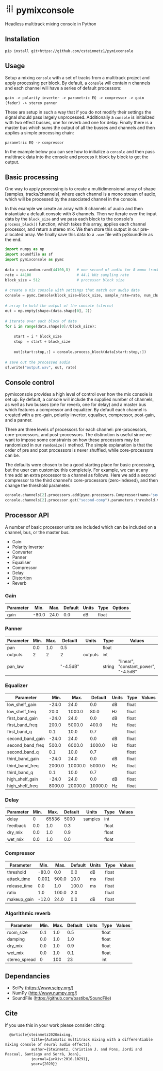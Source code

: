 # <img alt="pymixconsole" src="img/icons8-adjust-60.png" height="30"> pymixconsole
Headless multitrack mixing console in Python

## Installation
```
pip install git+https://github.com/csteinmetz1/pymixconsole
```

## Usage
Setup a mixing `console` with a set of tracks from a multitrack project and apply processing per block.
By default, a `console` will contain n channels and each channel will have a series of default processors:

``` gain -> polarity inverter -> parametric EQ -> compressor -> gain (fader) -> stereo panner ```

These are setup in such a way that if you do not modify their settings the signal should pass largely unprocessed. 
Additionally a `console` is initialized with two effect busses, one for reverb and one for delay. 
Finally there is a master bus which sums the output of all the busses and channels and then applies a simple
processing chain:

``` parametric EQ -> compressor ```

In the example below you can see how to initialize a `console` and then pass multitrack data into the console
and process it block by block to get the output.

## Basic processing

One way to apply processing is to create a multidimensional array of shape [samples, tracks/channels],
where each channel is a mono stream of audio, which will be processed by the associated channel in the console.

In this example we create an array with 8 channels of audio and then instantiate a default console with 8 channels.
Then we iterate over the input data by the `block_size` and we pass each block to the console's `process_block()` 
function, which takes this array, applies each channel processor, and return a stereo mix. We then store this output
in our pre-allocated array. We finally save this data to a `.wav` file with pySoundFile as the end. 

``` python
import numpy as np
import soundfile as sf
import pymixconsole as pymc

data = np.random.rand(44100,8)   # one second of audio for 8 mono tracks
rate = 44100                     # 44.1 kHz sampling rate
block_size = 512                 # processor block size

# create a mix console with settings that match our audio data
console = pymc.Console(block_size=block_size, sample_rate=rate, num_channels=8)

# array to hold the output of the console (stereo)
out = np.empty(shape=(data.shape[0], 2))

# iterate over each block of data
for i in range(data.shape[0]//block_size):

    start = i * block_size 
    stop  = start + block_size

    out[start:stop,:] = console.process_block(data[start:stop,:])

# save out the processed audio
sf.write("output.wav", out, rate)
```

## Console control

pymixconsole provides a high level of control over how the mix console is set up.
By default, a console will include the supplied number of channels, as well as two
busses (one for reverb, one for delay) and a master bus which features a compressor 
and equalizer. By default each channel is created with a pre-gain, polarity inverter, 
equaliser, compressor, post-gain, and a panner. 

There are three levels of processors for each channel: pre-processors, core-processors, 
and post-processors. The distinction is useful since we want to impose some constraints
on how these processors may be randomized in our `randomize()` method. The simple explanation
is that the order of pre and post processors is never shuffled, while core-processors can be.

The defaults were chosen to be a good starting place for basic processing, but the 
user can customize this completely. For example, we can at any time add an extra processor
to a channel as follows. Here we add a second compressor to the third channel's core-processors 
(zero-indexed), and then change the threshold parameter.

```python
console.channels[2].processors.add(pymc.processors.Compressor(name="second-comp"))
console.channels[2].processor.get("second-comp").parameters.threshold.value = -22.0
```

## Processor API

A number of basic processor units are included which can be included
on a channel, bus, or the master bus. 

- Gain
- Polarity inverter
- Converter
- Panner 
- Equaliser 
- Compressor 
- Delay
- Distortion
- Reverb

### Gain

| Parameter     |  Min. | Max. | Default | Units | Type  | Options | 
| ------------- | ----- | ---- | ------- | ----- | ----- | ------- |
| gain          | -80.0 | 24.0 |  0.0    | dB    | float |         |

### Panner

| Parameter    |  Min. | Max. | Default  | Units   | Type   | Values | 
| ------------ | ----- | ---- | -------- | ------- | ------ | ------ |
|  pan         |  0.0  | 1.0  |  0.5     |         | float  |        | 
|  outputs     |    2  |   2  |   2      | outputs | int    |        | 
|  pan_law     |       |      | "-4.5dB" |         | string | "linear", "constant_power", "-4.5dB" | 

### Equalizer

| Parameter        |  Min.     | Max.     | Default  | Units   | Type   | Values | 
| ---------------- | --------- | -------- | -------- | ------- | ------ | ------ |
| low_shelf_gain   |     -24.0 |     24.0 |      0.0 | dB      | float  |        |
| low_shelf_freq   |      20.0 |   1000.0 |     80.0 | Hz      | float  |        |
| first_band_gain  |     -24.0 |     24.0 |      0.0 | dB      | float  |        |
| first_band_freq  |     200.0 |   5000.0 |    400.0 | Hz      | float  |        |
| first_band_q     |       0.1 |     10.0 |      0.7 |         | float  |        |
| second_band_gain |     -24.0 |     24.0 |      0.0 | dB      | float  |        |
| second_band_freq |     500.0 |   6000.0 |   1000.0 | Hz      | float  |        |
| second_band_q    |       0.1 |     10.0 |      0.7 |         | float  |        |
| third_band_gain  |     -24.0 |     24.0 |      0.0 | dB      | float  |        |
| third_band_freq  |    2000.0 |  10000.0 |   5000.0 | Hz      | float  |        |
| third_band_q     |       0.1 |     10.0 |      0.7 |         | float  |        |
| high_shelf_gain  |     -24.0 |     24.0 |      0.0 | dB      | float  |        |
| high_shelf_freq  |    8000.0 |  20000.0 |  10000.0 | Hz      | float  |        |

### Delay

| Parameter        |  Min.     | Max.     | Default  | Units   | Type   | Values | 
| ---------------- | --------- | -------- | -------- | ------- | ------ | ------ |
| delay            |         0 |    65536 |     5000 | samples | int    |        |
| feedback         |       0.0 |      1.0 |      0.3 |         | float  |        |
| dry_mix          |       0.0 |      1.0 |      0.9 |         | float  |        |
| wet_mix          |       0.0 |      1.0 |      0.0 |         | float  |        |

### Compressor

| Parameter        |  Min.     | Max.     | Default  | Units   | Type   | Values | 
| ---------------- | --------- | -------- | -------- | ------- | ------ | ------ |
| threshold        |     -80.0 |      0.0 |      0.0 |      dB | float  |        |
| attack_time      |     0.001 |    500.0 |     10.0 |      ms | float  |        |
| release_time     |       0.0 |      1.0 |    100.0 |      ms | float  |        |
| ratio            |       1.0 |    100.0 |      2.0 |         | float  |        |
| makeup_gain      |     -12.0 |     24.0 |      0.0 |      dB | float  |        |

### Algorithmic reverb

| Parameter        |  Min.     | Max.     | Default  | Units   | Type   | Values | 
| ---------------- | --------- | -------- | -------- | ------- | ------ | ------ |
| room_size        |       0.1 |      1.0 |      0.5 |         | float  |        |
| damping          |       0.0 |      1.0 |      1.0 |         | float  |        |
| dry_mix          |       0.0 |      1.0 |      0.9 |         | float  |        |
| wet_mix          |       0.0 |      1.0 |      0.1 |         | float  |        |
| stereo_spread    |         0 |      100 |       23 |         | int    |        |

## Dependancies
- SciPy (https://www.scipy.org/)
- NumPy (http://www.numpy.org/)
- SoundFile (https://github.com/bastibe/SoundFile)

## Cite
If you use this in your work please consider citing: 
```
  @article{steinmetz2020mixing,
            title={Automatic multitrack mixing with a differentiable mixing console of neural audio effects},
            author={Steinmetz, Christian J. and Pons, Jordi and Pascual, Santiago and Serrà, Joan},
            journal={arXiv:2010.10291},
            year={2020}}
```
